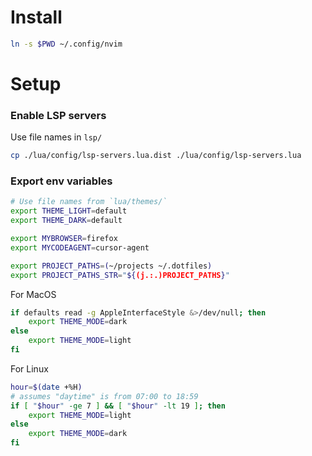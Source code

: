# Install

```sh
ln -s $PWD ~/.config/nvim
```

# Setup
### Enable LSP servers

Use file names in `lsp/`
```sh
cp ./lua/config/lsp-servers.lua.dist ./lua/config/lsp-servers.lua
```

### Export env variables

```sh
# Use file names from `lua/themes/`
export THEME_LIGHT=default
export THEME_DARK=default

export MYBROWSER=firefox
export MYCODEAGENT=cursor-agent

export PROJECT_PATHS=(~/projects ~/.dotfiles)
export PROJECT_PATHS_STR="${(j.:.)PROJECT_PATHS}"
```

For MacOS
```sh
if defaults read -g AppleInterfaceStyle &>/dev/null; then
    export THEME_MODE=dark
else
    export THEME_MODE=light
fi
```

For Linux
```sh
hour=$(date +%H)
# assumes "daytime" is from 07:00 to 18:59
if [ "$hour" -ge 7 ] && [ "$hour" -lt 19 ]; then
    export THEME_MODE=light
else
    export THEME_MODE=dark
fi
```
